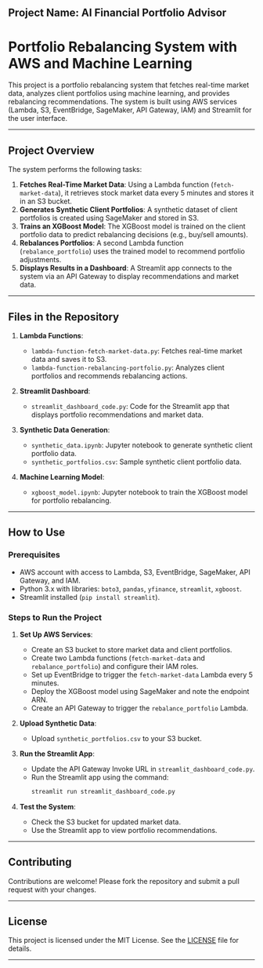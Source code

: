## Project Name: AI Financial Portfolio Advisor 

# Portfolio Rebalancing System with AWS and Machine Learning

This project is a portfolio rebalancing system that fetches real-time market data, analyzes client portfolios using machine learning, and provides rebalancing recommendations. The system is built using AWS services (Lambda, S3, EventBridge, SageMaker, API Gateway, IAM) and Streamlit for the user interface.

---

## **Project Overview**

The system performs the following tasks:
1. **Fetches Real-Time Market Data**: Using a Lambda function (`fetch-market-data`), it retrieves stock market data every 5 minutes and stores it in an S3 bucket.
2. **Generates Synthetic Client Portfolios**: A synthetic dataset of client portfolios is created using SageMaker and stored in S3.
3. **Trains an XGBoost Model**: The XGBoost model is trained on the client portfolio data to predict rebalancing decisions (e.g., buy/sell amounts).
4. **Rebalances Portfolios**: A second Lambda function (`rebalance_portfolio`) uses the trained model to recommend portfolio adjustments.
5. **Displays Results in a Dashboard**: A Streamlit app connects to the system via an API Gateway to display recommendations and market data.

---

## **Files in the Repository**

1. **Lambda Functions**:
   - `lambda-function-fetch-market-data.py`: Fetches real-time market data and saves it to S3.
   - `lambda-function-rebalancing-portfolio.py`: Analyzes client portfolios and recommends rebalancing actions.

2. **Streamlit Dashboard**:
   - `streamlit_dashboard_code.py`: Code for the Streamlit app that displays portfolio recommendations and market data.

3. **Synthetic Data Generation**:
   - `synthetic_data.ipynb`: Jupyter notebook to generate synthetic client portfolio data.
   - `synthetic_portfolios.csv`: Sample synthetic client portfolio data.

4. **Machine Learning Model**:
   - `xgboost_model.ipynb`: Jupyter notebook to train the XGBoost model for portfolio rebalancing.

---

## **How to Use**

### **Prerequisites**
- AWS account with access to Lambda, S3, EventBridge, SageMaker, API Gateway, and IAM.
- Python 3.x with libraries: `boto3`, `pandas`, `yfinance`, `streamlit`, `xgboost`.
- Streamlit installed (`pip install streamlit`).

### **Steps to Run the Project**

1. **Set Up AWS Services**:
   - Create an S3 bucket to store market data and client portfolios.
   - Create two Lambda functions (`fetch-market-data` and `rebalance_portfolio`) and configure their IAM roles.
   - Set up EventBridge to trigger the `fetch-market-data` Lambda every 5 minutes.
   - Deploy the XGBoost model using SageMaker and note the endpoint ARN.
   - Create an API Gateway to trigger the `rebalance_portfolio` Lambda.


2. **Upload Synthetic Data**:
   - Upload `synthetic_portfolios.csv` to your S3 bucket.

3. **Run the Streamlit App**:
   - Update the API Gateway Invoke URL in `streamlit_dashboard_code.py`.
   - Run the Streamlit app using the command:
     ```bash
     streamlit run streamlit_dashboard_code.py
     ```

4. **Test the System**:
   - Check the S3 bucket for updated market data.
   - Use the Streamlit app to view portfolio recommendations.

---

## **Contributing**

Contributions are welcome! Please fork the repository and submit a pull request with your changes.

---

## **License**

This project is licensed under the MIT License. See the [LICENSE](LICENSE) file for details.

---
